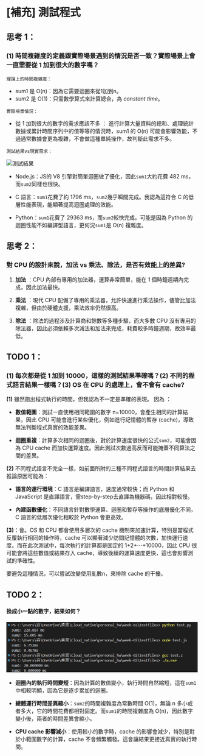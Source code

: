 [補充] 測試程式
===
## 思考 1：
### (1) 時間複雜度的定義跟實際場景遇到的情況是否一致？實際場景上會一直需要從 1 加到很大的數字嗎？

`理論上的時間複雜度：`

- sum1 是 O(n)：因為它需要迴圈來從1加到n。
- sum2 是 O(1)：只需數學算式來計算總合，為 *constant time*。

`實際場景情況：`
- 從 1 加到很大的數字的需求應該不多
： 進行計算大量資料的總和、處理統計數據或累計時間序列中的值等等的情況時，sum1 的 O(n) 可能會影響效能，不過通常數據會更為複雜，不會做這種單純操作，故判斷此需求不多。

`測試結果vs現實需求：`

![測試結果](https://drive.google.com/file/d/1K5W9cwNGqk_Bm6Y9r9TWhLeWvWupYZon/view)
- Node.js：JS的 V8 引擎對簡單迴圈做了優化，因此`sum1`大約花費 482 ms，而`sum2`同樣也很快。

- C 語言：`sum1`花費了約 1796 ms，`sum2`幾乎瞬間完成。我認為這符合 C 的低層性能表現，能顯著提高迴圈處理的效能。

- Python：`sum1`花費了 29363 ms，而`sum2`較快完成。可能是因為 Python 的迴圈性能不如編譯型語言，更何況`sum1`是 O(n) 複雜度。


## 思考 2：
### 對 CPU 的設計來說，加法 vs 乘法、除法，是否有效能上的差異?
1. **加法**
：CPU 內部有專用的加法器，運算非常簡單，能在 1 個時鐘週期內完成，因此加法最快。

2. **乘法**
：現代 CPU 配備了專用的乘法器，允許快速進行乘法操作，儘管比加法複雜，但由於硬體支援，乘法效率仍然很高。

3. **除法**
：除法的過程涉及計算商和餘數等多種步驟，而大多數 CPU 沒有專用的除法器，因此必須依賴多次減法和加法來完成，耗費較多時鐘週期，故效率最低。


## TODO 1：
### (1) 每次都是從 1 加到 10000，這樣的測試結果準確嗎？(2) 不同的程式語言結果一樣嗎？(3) OS 在 CPU 的處理上，會不會有 cache?

**(1)** 雖然跑出程式執行的時間，但我認為不一定是準確的表現。
因為
：
- **數值範圍**：測試一直使用相同範圍的數字 n=10000，會產生相同的計算結果，因此 CPU 可能會進行某些優化，例如進行記憶體的暫存 (cache)，導致無法判斷程式真實的效能差異。

- **迴圈重複**：計算多次相同的迴圈後，對於計算速度很快的公式`sum2`，可能會因為 CPU cache 而加快運算速度。因此測試次數過高反而可能掩蓋不同算法之間的差異。

**(2)** 不同程式語言不完全一樣，如前面所附的三種不同程式語言的時間計算結果去推論原因可能為：
- **語言的運行環境**：C 語言是編譯語言，速度通常較快；而 Python 和 JavaScript 是直譯語言，需step-by-step去直譯為機器碼，因此相對較慢。

- **內建函數優化**：不同語言針對數學運算、迴圈和暫存等操作的底層優化不同，C 語言的低層次優化相較於 Python 會更高效。

**(3)**：會。OS 和 CPU 都會使用多層次的 cache 機制來加速計算，特別是當程式反覆執行相同的操作時，cache 可以顯著減少訪問記憶體的次數，加快運行速度。而在此次測試中，每次執行的計算都是固定的 1+2+⋯+10000，因此 CPU 很可能會將這些數值或結果存入 cache，導致後續的運算速度更快，這也會影響測試的準確性。

要避免這種情況，可以嘗試改變使用亂數n，來排除 cache 的干擾。

## TODO 2：
#### 換成小一點的數字，結果如何？
![測試結果(小)](test_small.png)

- **迴圈內的執行時間變短**：因為計算的數值變小，執行時間自然縮短，這在`sum1`中相較明顯，因為它是逐步累加的迴圈。

- **總體運行時間差異縮小**：`sum2`的時間複雜度為常數時間 O(1)，無論 n 多小或者多大，它的時間花費都相對固定。而`sum1`的時間複雜度為 O(n)，因此數字變小後，兩者的時間差異會縮小。

- **CPU cache 影響減小**：使用較小的數字時，cache 的影響會減少，特別是對於小範圍數字的計算，cache 不會頻繁觸發。這會讓結果更接近真實的執行時間。